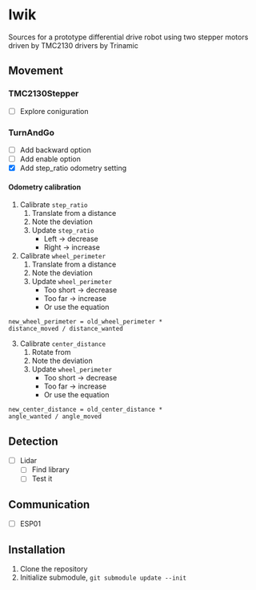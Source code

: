# Iwik
Sources for a prototype differential drive robot using two stepper motors driven by TMC2130 drivers by Trinamic

## Movement
### TMC2130Stepper
- [ ] Explore coniguration

### TurnAndGo
- [ ] Add backward option
- [ ] Add enable option
- [x] Add step_ratio odometry setting

#### Odometry calibration
1. Calibrate `step_ratio`
   1. Translate from a distance
   2. Note the deviation
   3. Update `step_ratio`
	   - Left -> decrease
	   - Right -> increase
2. Calibrate `wheel_perimeter`
   1. Translate from a distance
   2. Note the deviation
   3. Update `wheel_perimeter`
	   - Too short -> decrease
	   - Too far -> increase
	   - Or use the equation
```
new_wheel_perimeter = old_wheel_perimeter *
distance_moved / distance_wanted
```
3. Calibrate `center_distance`
   1. Rotate from
   2. Note the deviation
   3. Update `wheel_perimeter`
	   - Too short -> decrease
	   - Too far -> increase
	   - Or use the equation
```
new_center_distance = old_center_distance *
angle_wanted / angle_moved
```

## Detection
- [ ] Lidar
  - [ ] Find library
  - [ ] Test it

## Communication
- [ ] ESP01

## Installation
1. Clone the repository
2. Initialize submodule, `git submodule update --init`
